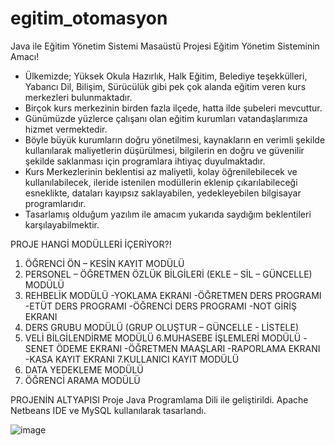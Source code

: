 # egitim_otomasyon
Java ile Eğitim Yönetim Sistemi Masaüstü Projesi
Eğitim Yönetim Sisteminin Amacı!

*   Ülkemizde; Yüksek Okula Hazırlık, Halk Eğitim, Belediye teşekkülleri, Yabancı Dil, Bilişim, Sürücülük  gibi pek çok alanda eğitim veren kurs merkezleri bulunmaktadır. 
*   Birçok kurs merkezinin birden fazla ilçede, hatta ilde şubeleri mevcuttur. 
*   Günümüzde yüzlerce çalışanı olan eğitim kurumları vatandaşlarımıza hizmet vermektedir.
*   Böyle büyük kurumların doğru yönetilmesi, kaynakların en verimli şekilde kullanılarak maliyetlerin düşürülmesi, bilgilerin en doğru ve güvenilir şekilde saklanması için         programlara ihtiyaç duyulmaktadır.
*   Kurs Merkezlerinin beklentisi az maliyetli, kolay öğrenilebilecek ve kullanılabilecek, ileride istenilen modüllerin eklenip çıkarılabileceği esneklikte, dataları kayıpsız       saklayabilen, yedekleyebilen bilgisayar programlarıdır.
*   Tasarlamış olduğum yazılım ile amacım yukarıda saydığım beklentileri karşılayabilmektir.

PROJE HANGİ MODÜLLERİ İÇERİYOR?!

1. ÖĞRENCİ ÖN – KESİN KAYIT MODÜLÜ
2. PERSONEL – ÖĞRETMEN ÖZLÜK BİLGİLERİ (EKLE – SİL – GÜNCELLE) MODÜLÜ
3. REHBELİK MODÜLÜ
    -YOKLAMA EKRANI
    -ÖĞRETMEN DERS PROGRAMI
    -ETÜT DERS PROGRAMI
    -ÖĞRENCİ DERS PROGRAMI
    -NOT GİRİŞ EKRANI
4. DERS GRUBU MODÜLÜ (GRUP OLUŞTUR – GÜNCELLE - LİSTELE)
5. VELİ BİLGİLENDİRME MODÜLÜ
6.MUHASEBE İŞLEMLERİ MODÜLÜ
    -SENET ÖDEME EKRANI
    -ÖĞRETMEN MAAŞLARI
    -RAPORLAMA EKRANI
    -KASA KAYIT EKRANI
7.KULLANICI KAYIT MODÜLÜ
8. DATA YEDEKLEME MODÜLÜ
9. ÖĞRENCİ ARAMA MODÜLÜ

PROJENİN ALTYAPISI
Proje Java Programlama Dili ile geliştirildi. 
Apache Netbeans IDE ve MySQL kullanılarak tasarlandı.


![image](https://user-images.githubusercontent.com/62994620/143731429-6c91628f-7933-4c0c-93d5-8ee38fe370e9.png)


